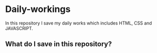 # Daily-workings 
In this repository I save my daily works which includes HTML, CSS and JAVASCRIPT.
## What do I save in this repository?
